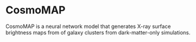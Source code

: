 # CosmoMAP
CosmoMAP is a neural network model that generates X-ray surface brightness maps from of galaxy clusters from dark-matter-only simulations.
